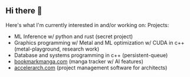 ## Hi there 👋
Here's what I'm currently interested in and/or working on:
Projects:
- ML Inference w/ python and rust (secret project)
- Graphics programming w/ Metal and ML optimization w/ CUDA in c++ (metal-playground, research work)
- Database and systems programming in c++ (persistent-queue)
- [bookmarkmanga.com](bookmarkmanga.com) (manga tracker w/ AI features)
- [accelerarch.com](accelerarch.com) (project management software for architects)

<!--
**taanishr/taanishr** is a ✨ _special_ ✨ repository because its `README.md` (this file) appears on your GitHub profile.

Here are some ideas to get you started:

- 🔭 I’m currently working on ...
- 🌱 I’m currently learning ...
- 👯 I’m looking to collaborate on ...
- 🤔 I’m looking for help with ...
- 💬 Ask me about ...
- 📫 How to reach me: ...
- 😄 Pronouns: ...
- ⚡ Fun fact: ...
-->
